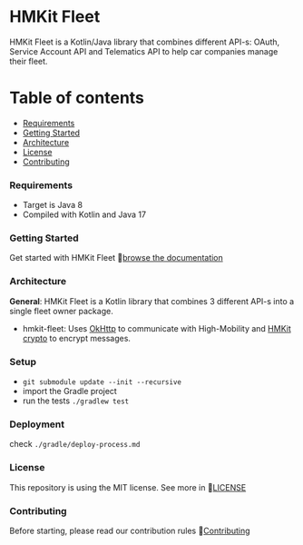 # HMKit Fleet

HMKit Fleet is a Kotlin/Java library that combines different API-s: OAuth, Service Account API and
Telematics API to help car companies manage their fleet.

# Table of contents

* [Requirements](#requirements)
* [Getting Started](#getting-started)
* [Architecture](#architecture)
* [License](#License)
* [Contributing](#contributing)

### Requirements

- Target is Java 8
- Compiled with Kotlin and Java 17

### Getting Started

Get started with HMKit Fleet 📘[browse the documentation](https://docs.high-mobility.com/guides/getting-started/fleet/)

### Architecture

**General**: HMKit Fleet is a Kotlin library that combines 3 different API-s into a single fleet
owner package.

* hmkit-fleet: Uses [OkHttp](https://github.com/square/okhttp) to communicate with High-Mobility
  and [HMKit crypto](https://github.com/highmobility/hmkit-crypto-java/tree/telematics)
  to encrypt messages.

### Setup

* `git submodule update --init --recursive`
* import the Gradle project
* run the tests `./gradlew test`

### Deployment

check `./gradle/deploy-process.md`

### License

This repository is using the MIT license. See more in 📘[LICENSE](LICENSE)

### Contributing

Before starting, please read our contribution rules 📘[Contributing](CONTRIBUTING.md)

